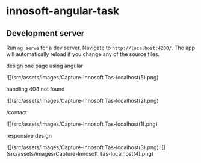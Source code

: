 # innosoft-angular-task

## Development server

Run `ng serve` for a dev server. Navigate to `http://localhost:4200/`. The app will automatically reload if you change any of the source files.

design one page using angular

![](src/assets/images/Capture-Innosoft Tas-localhost(5).png)

handling 404 not found 

![](src/assets/images/Capture-Innosoft Tas-localhost(2).png)

/contact

![](src/assets/images/Capture-Innosoft Tas-localhost(1).png)

responsive design

![](src/assets/images/Capture-Innosoft Tas-localhost(3).png)
![](src/assets/images/Capture-Innosoft Tas-localhost(4).png)

